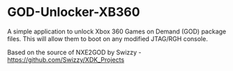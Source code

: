 # GOD-Unlocker-XB360
A simple application to unlock Xbox 360 Games on Demand (GOD) package files.
This will allow them to boot on any modified JTAG/RGH console.

Based on the source of NXE2GOD by Swizzy - https://github.com/Swizzy/XDK_Projects
